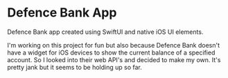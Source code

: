 # Defence Bank App
Defence Bank app created using SwiftUI and native iOS UI elements.

I'm working on this project for fun but also because Defence Bank doesn't have a widget for iOS devices to show the current balance of a specified account. So I looked into their web API's and decided to make my own. It's pretty jank but it seems to be holding up so far.
